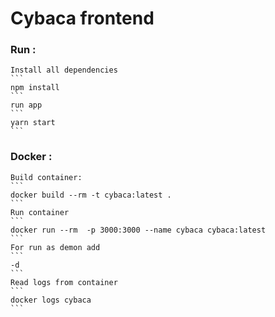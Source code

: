 # Cybaca frontend
### Run :
    Install all dependencies 
    ```
    npm install
    ```
    run app
    ```
    yarn start
    ```
### Docker :

    Build container:
    ```
    docker build --rm -t cybaca:latest .
    ```
    Run container
    ```
    docker run --rm  -p 3000:3000 --name cybaca cybaca:latest
    ```
    For run as demon add
    ```
    -d
    ```
    Read logs from container
    ```
    docker logs cybaca
    ```